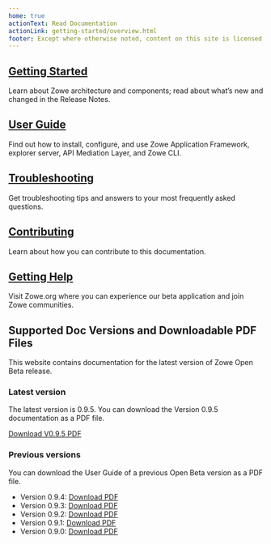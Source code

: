 ```yaml
---
home: true
actionText: Read Documentation
actionLink: getting-started/overview.html
footer: Except where otherwise noted, content on this site is licensed under a Creative Commons Attribution 4.0 International license.
---
```


<div class="features">
  <div class="feature">
    <h2><a href="./getting-started/overview.html">Getting Started</a></h2>
    <p>Learn about Zowe architecture and components; read about what’s new and changed in the Release Notes.</p>
  </div>
  <div class="feature">
    <h2><a href="./user-guide/installandconfig.html">User Guide</a></h2>
    <p>Find out how to install, configure, and use Zowe Application Framework, explorer server, API Mediation Layer, and Zowe CLI.</p>
  </div>
  <div class="feature">
    <h2><a href="./troubleshoot/troubleshootinstall.html">Troubleshooting</a></h2>
    <p>Get troubleshooting tips and answers to your most frequently asked questions.</p>
  </div>
  <div class="feature">
    <h2><a href="./contributing.html">Contributing</a></h2>
    <p>Learn about how you can contribute to this documentation.</p>
  </div>
  <div class="feature">
    <h2><a href="https://zowe.org/home/">Getting Help</a></h2>
    <p>Visit Zowe.org where you can experience our beta application and join Zowe communities.</p>  
  </div>
</div>

## Supported Doc Versions and Downloadable PDF Files

This website contains documentation for the latest version of Zowe Open Beta release.

### Latest version
The latest version is 0.9.5. You can download the Version 0.9.5 documentation as a PDF file.

[Download V0.9.5 PDF](https://github.com/zowe/docs-site/blob/gh-pages/.pdf/out/Zowe_Documentation.pdf)

### Previous versions
You can download the User Guide of a previous Open Beta version as a PDF file.

- Version 0.9.4: [Download PDF](https://github.com/zowe/docs-site/blob/master/docs/.vuepress/public/Zowe_User_Guide_0.9.4.pdf)
- Version 0.9.3: [Download PDF](https://github.com/zowe/docs-site/blob/master/docs/.vuepress/public/Zowe_User_Guide_0.9.3.pdf)
- Version 0.9.2: [Download PDF](https://github.com/zowe/docs-site/blob/master/docs/.vuepress/public/Zowe_User_Guide_0.9.2.pdf)
- Version 0.9.1: [Download PDF](https://github.com/zowe/docs-site/blob/master/docs/.vuepress/public/Zowe_User_Guide_0.9.1.pdf)
- Version 0.9.0: [Download PDF](https://github.com/zowe/docs-site/blob/master/docs/.vuepress/public/Zowe_User_Guide_0.9.0.pdf)
